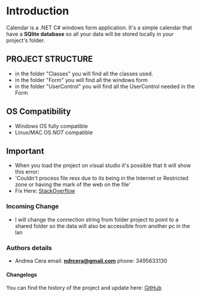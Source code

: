 # Introduction
Calendar is a .NET C# windows form application. It's a simple calendar that have a **SQlite database** so all your data will be stored locally in your project's folder.

## PROJECT STRUCTURE
 
- in the folder "Classes" you will find all the classes used.
- in the folder "Form" you will find all the windows form
- in the folder "UserControl" you will find all the UserControl needed in the Form

## OS Compatibility
- Windows OS fully compatible
- Linux/MAC OS *NOT* compatible

## Important
- When you load the project on visual studio it's possible that it will show this error: 
- 'Couldn't process file resx due to its being in the Internet or Restricted zone or having the mark of the web on the file'
- Fix Here: [StackOverflow](https://stackoverflow.com/questions/51348919/couldnt-process-file-resx-due-to-its-being-in-the-internet-or-restricted-zone-o)

### Incoming Change
- I will change the connection string from folder project to point to a shared folder so the data will also be accessible from another pc in the lan

### Authors details

- Andrea Cera email: **ndrcera@gmail.com** phone: 3495633130 

#### Changelogs

You can find the history of the project and update here: [GitHub](https://github.com/Arial-js/Calendar-.NET)
